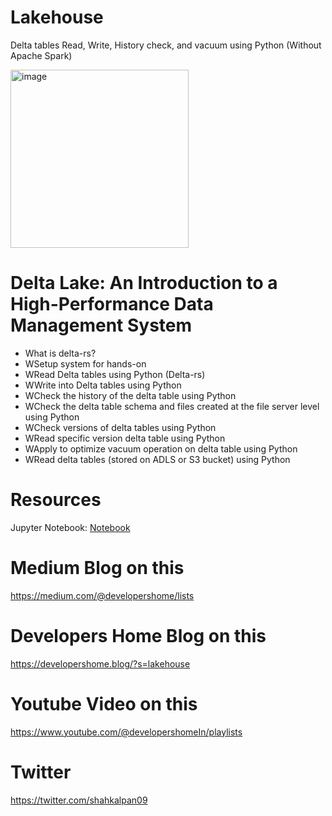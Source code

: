 # Lakehouse
Delta tables Read, Write, History check, and vacuum using Python (Without Apache Spark)

<img width="285" alt="image" src="https://user-images.githubusercontent.com/118063572/235283262-aa30155d-e183-4c19-97ff-24927cfb3879.png">

# Delta Lake: An Introduction to a High-Performance Data Management System

<ul>
<li>What is delta-rs?</li>
<li>WSetup system for hands-on</li>
<li>WRead Delta tables using Python (Delta-rs)</li>
<li>WWrite into Delta tables using Python</li>
<li>WCheck the history of the delta table using Python</li>
<li>WCheck the delta table schema and files created at the file server level using Python</li>
<li>WCheck versions of delta tables using Python</li>
<li>WRead specific version delta table using Python</li>
<li>WApply to optimize vacuum operation on delta table using Python</li>
<li>WRead delta tables (stored on ADLS or S3 bucket) using Python</li>
</ul>

# Resources 
Jupyter Notebook: [Notebook](deltars.ipynb)

# Medium Blog on this
https://medium.com/@developershome/lists

# Developers Home Blog on this 
https://developershome.blog/?s=lakehouse

# Youtube Video on this 
https://www.youtube.com/@developershomeIn/playlists

# Twitter
https://twitter.com/shahkalpan09 